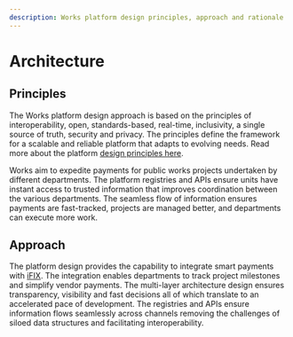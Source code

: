 ```yaml
---
description: Works platform design principles, approach and rationale
---
```


# Architecture

## Principles

The Works platform design approach is based on the principles of interoperability, open, standards-based, real-time, inclusivity, a single source of truth, security and privacy. The principles define the framework for a scalable and reliable platform that adapts to evolving needs. Read more about the platform [design principles here](https://core.digit.org/platform/principles).&#x20;

Works aim to expedite payments for public works projects undertaken by different departments. The platform registries and APIs ensure units have instant access to trusted information that improves coordination between the various departments. The seamless flow of information ensures payments are fast-tracked, projects are managed better, and departments can execute more work.

## Approach

The platform design provides the capability to integrate smart payments with [iFIX](https://pfm.digit.org/).  The integration enables departments to track project milestones and simplify vendor payments. The multi-layer architecture design ensures transparency, visibility and fast decisions all of which translate to an accelerated pace of development. The registries and APIs ensure information flows seamlessly across channels removing the challenges of siloed data structures and facilitating interoperability. &#x20;



